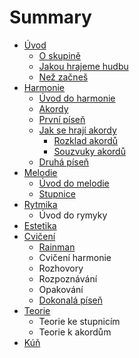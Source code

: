 # Summary

* [Úvod](uvod.md)
  * [O skupině](README.md)
  * [Jakou hrajeme hudbu](chapter1.md)
  * [Než začneš](eee.md)
* [Harmonie](harmonie.md)
  * [Úvod do harmonie](harmonie/uvod-do-harmonie.md)
  * [Akordy](harmonie/akordovy-system.md)
  * [První píseň](harmonie/prvni-pisen.md)
  * [Jak se hrají akordy](harmonie/jak-se-hraji-akordy.md)
    * [Rozklad akordů](harmonie/jak-se-hraji-akordy/rozklad-akordu.md)
    * [Souzvuky akordů](harmonie/jak-se-hraji-akordy/souzvuky-akordu.md)
  * [Druhá píseň](harmonie/druha-pisen.md)
* [Melodie](melodie.md)
  * [Úvod do melodie](melodie/uvod-do-melodie.md)
  * [Stupnice](melodie/stupnice.md)
* [Rytmika](rytmika.md)
  * Úvod do rymyky
* [Estetika](estetika.md)
* [Cvičení](cviceni.md)
  * [Rainman](cviceni/rain-men.md)
  * Cvičení harmonie
  * Rozhovory
  * Rozpoznávání
  * Opakování
  * [Dokonalá píseň](cviceni/dokonaly-kruh.md)
* [Teorie](teorie.md)
  * Teorie ke stupnicím
  * Teorie k akordům
* [Kúň](kun.md)

